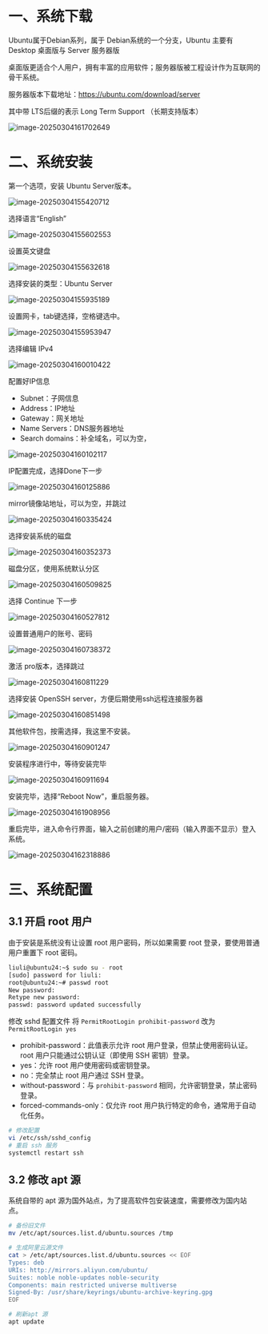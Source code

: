 # 一、系统下载

Ubuntu属于Debian系列，属于 Debian系统的一个分支，Ubuntu 主要有 Desktop 桌面版与 Server 服务器版

桌面版更适合个人用户，拥有丰富的应用软件；服务器版被工程设计作为互联网的骨干系统。

服务器版本下载地址：https://ubuntu.com/download/server

其中带 LTS后缀的表示 Long Term Support （长期支持版本）

![image-20250304161702649](./05-Ubuntu%2024.04%E5%AE%89%E8%A3%85%E9%85%8D%E7%BD%AE/image-20250304161702649.png)

# 二、系统安装

第一个选项，安装 Ubuntu Server版本。

![image-20250304155420712](./05-Ubuntu%2024.04%E5%AE%89%E8%A3%85%E9%85%8D%E7%BD%AE/image-20250304155420712.png)

选择语言“English”

![image-20250304155602553](./05-Ubuntu%2024.04%E5%AE%89%E8%A3%85%E9%85%8D%E7%BD%AE/image-20250304155602553.png)

设置英文键盘

![image-20250304155632618](./05-Ubuntu%2024.04%E5%AE%89%E8%A3%85%E9%85%8D%E7%BD%AE/image-20250304155632618.png)

选择安装的类型：Ubuntu Server

![image-20250304155935189](./05-Ubuntu%2024.04%E5%AE%89%E8%A3%85%E9%85%8D%E7%BD%AE/image-20250304155935189.png)

设置网卡，tab键选择，空格键选中。

![image-20250304155953947](./05-Ubuntu%2024.04%E5%AE%89%E8%A3%85%E9%85%8D%E7%BD%AE/image-20250304155953947.png)

选择编辑 IPv4 

![image-20250304160010422](./05-Ubuntu%2024.04%E5%AE%89%E8%A3%85%E9%85%8D%E7%BD%AE/image-20250304160010422.png)

配置好IP信息

- Subnet：子网信息
- Address：IP地址
- Gateway：网关地址
- Name Servers：DNS服务器地址
- Search domains：补全域名，可以为空，

![image-20250304160102117](./05-Ubuntu%2024.04%E5%AE%89%E8%A3%85%E9%85%8D%E7%BD%AE/image-20250304160102117.png)

IP配置完成，选择Done下一步

![image-20250304160125886](./05-Ubuntu%2024.04%E5%AE%89%E8%A3%85%E9%85%8D%E7%BD%AE/image-20250304160125886.png)

mirror镜像站地址，可以为空，并跳过

![image-20250304160335424](./05-Ubuntu%2024.04%E5%AE%89%E8%A3%85%E9%85%8D%E7%BD%AE/image-20250304160335424.png)

选择安装系统的磁盘

![image-20250304160352373](./05-Ubuntu%2024.04%E5%AE%89%E8%A3%85%E9%85%8D%E7%BD%AE/image-20250304160352373-1741075433083-1.png)

磁盘分区，使用系统默认分区

![image-20250304160509825](./05-Ubuntu%2024.04%E5%AE%89%E8%A3%85%E9%85%8D%E7%BD%AE/image-20250304160509825.png)

选择 Continue 下一步

![image-20250304160527812](./05-Ubuntu%2024.04%E5%AE%89%E8%A3%85%E9%85%8D%E7%BD%AE/image-20250304160527812.png)

设置普通用户的账号、密码

![image-20250304160738372](./05-Ubuntu%2024.04%E5%AE%89%E8%A3%85%E9%85%8D%E7%BD%AE/image-20250304160738372-1741075659444-3.png)

激活 pro版本，选择跳过

![image-20250304160811229](./05-Ubuntu%2024.04%E5%AE%89%E8%A3%85%E9%85%8D%E7%BD%AE/image-20250304160811229.png)

选择安装 OpenSSH server，方便后期使用ssh远程连接服务器

![image-20250304160851498](./05-Ubuntu%2024.04%E5%AE%89%E8%A3%85%E9%85%8D%E7%BD%AE/image-20250304160851498.png)

其他软件包，按需选择，我这里不安装。

![image-20250304160901247](./05-Ubuntu%2024.04%E5%AE%89%E8%A3%85%E9%85%8D%E7%BD%AE/image-20250304160901247.png)

安装程序进行中，等待安装完毕

![image-20250304160911694](./05-Ubuntu%2024.04%E5%AE%89%E8%A3%85%E9%85%8D%E7%BD%AE/image-20250304160911694.png)

安装完毕，选择“Reboot Now”，重启服务器。

![image-20250304161908956](./05-Ubuntu%2024.04%E5%AE%89%E8%A3%85%E9%85%8D%E7%BD%AE/image-20250304161908956.png)

重启完毕，进入命令行界面，输入之前创建的用户/密码（输入界面不显示）登入系统。

![image-20250304162318886](./05-Ubuntu%2024.04%E5%AE%89%E8%A3%85%E9%85%8D%E7%BD%AE/image-20250304162318886.png)

# 三、系统配置

## 3.1 开启 root 用户

由于安装是系统没有让设置 root 用户密码，所以如果需要 root 登录，要使用普通用户重置下 root 密码。

```bash
liuli@ubuntu24:~$ sudo su - root
[sudo] password for liuli: 
root@ubuntu24:~# passwd root 
New password: 
Retype new password: 
passwd: password updated successfully
```

修改 sshd 配置文件 将 `PermitRootLogin prohibit-password` 改为 `PermitRootLogin yes`

- prohibit-password：此值表示允许 root 用户登录，但禁止使用密码认证。root 用户只能通过公钥认证（即使用 SSH 密钥）登录。
- yes：允许 root 用户使用密码或密钥登录。
- no：完全禁止 root 用户通过 SSH 登录。
- without-password：与 `prohibit-password` 相同，允许密钥登录，禁止密码登录。
- forced-commands-only：仅允许 root 用户执行特定的命令，通常用于自动化任务。

```bash
# 修改配置
vi /etc/ssh/sshd_config
# 重启 ssh 服务
systemctl restart ssh
```

## 3.2 修改 apt 源

系统自带的 apt 源为国外站点，为了提高软件包安装速度，需要修改为国内站点。

```bash
# 备份旧文件
mv /etc/apt/sources.list.d/ubuntu.sources /tmp

# 生成阿里云源文件
cat > /etc/apt/sources.list.d/ubuntu.sources << EOF
Types: deb
URIs: http://mirrors.aliyun.com/ubuntu/
Suites: noble noble-updates noble-security
Components: main restricted universe multiverse
Signed-By: /usr/share/keyrings/ubuntu-archive-keyring.gpg
EOF

# 刷新apt 源
apt update
```

